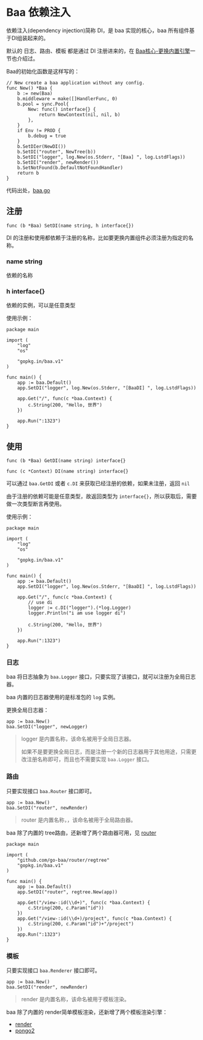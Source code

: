 # Baa 依赖注入

依赖注入(dependency injection)简称 DI，是 baa 实现的核心，baa 所有组件基于DI组装起来的。

默认的 日志、路由、模板 都是通过 DI 注册进来的，在 [Baa核心-更换内置引擎](https://github.com/go-baa/doc/blob/master/zh-CN/baa.md)一节也介绍过。

Baa的初始化函数是这样写的：

```
// New create a baa application without any config.
func New() *Baa {
	b := new(Baa)
	b.middleware = make([]HandlerFunc, 0)
	b.pool = sync.Pool{
		New: func() interface{} {
			return NewContext(nil, nil, b)
		},
	}
	if Env != PROD {
		b.debug = true
	}
	b.SetDIer(NewDI())
	b.SetDI("router", NewTree(b))
	b.SetDI("logger", log.New(os.Stderr, "[Baa] ", log.LstdFlags))
	b.SetDI("render", newRender())
	b.SetNotFound(b.DefaultNotFoundHandler)
	return b
}
```

代码出处，[baa.go](https://github.com/go-baa/baa/blob/master/baa.go)

## 注册

`func (b *Baa) SetDI(name string, h interface{})`

DI 的注册和使用都依赖于注册的名称，比如要更换内置组件必须注册为指定的名称。

### name string

依赖的名称

### h interface{}

依赖的实例，可以是任意类型

使用示例：

```
package main

import (
	"log"
	"os"

	"gopkg.in/baa.v1"
)

func main() {
	app := baa.Default()
	app.SetDI("logger", log.New(os.Stderr, "[BaaDI] ", log.LstdFlags))

	app.Get("/", func(c *baa.Context) {
		c.String(200, "Hello, 世界")
	})

	app.Run(":1323")
}
```

## 使用

`func (b *Baa) GetDI(name string) interface{}`

`func (c *Context) DI(name string) interface{}`


可以通过 `baa.GetDI` 或者 `c.DI` 来获取已经注册的依赖，如果未注册，返回 `nil`

由于注册的依赖可能是任意类型，故返回类型为 `interface{}`，所以获取后，需要做一次类型断言再使用。

使用示例：

```
package main

import (
	"log"
	"os"

	"gopkg.in/baa.v1"
)

func main() {
	app := baa.Default()
	app.SetDI("logger", log.New(os.Stderr, "[BaaDI] ", log.LstdFlags))

	app.Get("/", func(c *baa.Context) {
		// use di
		logger := c.DI("logger").(*log.Logger)
		logger.Println("i am use logger di")

		c.String(200, "Hello, 世界")
	})

	app.Run(":1323")
}
```

### 日志

baa 将日志抽象为 `baa.Logger` 接口，只要实现了该接口，就可以注册为全局日志器。

baa 内置的日志器使用的是标准包的 `log` 实例。

更换全局日志器：

```
app := baa.New()
baa.SetDI("logger", newLogger)
```

> logger 是内置名称，该命名被用于全局日志器。
> 
> 如果不是要更换全局日志，而是注册一个新的日志器用于其他用途，只需更改注册名称即可，而且也不需要实现 `baa.Logger` 接口。

### 路由

只要实现接口 `baa.Router` 接口即可。

```
app := baa.New()
baa.SetDI("router", newRender)
```

> router 是内置名称，，该命名被用于全局路由器。

baa 除了内置的 tree路由，还新增了两个路由器可用，见 [router](https://github.com/go-baa/router)

```
package main

import (
    "github.com/go-baa/router/regtree"
    "gopkg.in/baa.v1"
)

func main() {
    app := baa.Default()
    app.SetDI("router", regtree.New(app))

    app.Get("/view-:id(\\d+)", func(c *baa.Context) {
        c.String(200, c.Param("id"))
    })
    app.Get("/view-:id(\\d+)/project", func(c *baa.Context) {
        c.String(200, c.Param("id")+"/project")
    })
    app.Run(":1323")
}
```

### 模板

只要实现接口 `baa.Renderer` 接口即可。

```
app := baa.New()
baa.SetDI("render", newRender)
```

> render 是内置名称，该命名被用于模板渲染。

baa 除了内置的 render简单模板渲染，还新增了两个模板渲染引擎：

* [render](https://github.com/go-baa/doc/tree/master/zh-CN/component/render.md)
* [pongo2](https://github.com/go-baa/doc/tree/master/zh-CN/component/pongo2.md)
